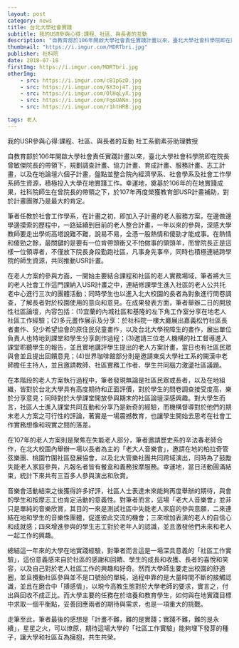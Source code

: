 ```yaml
---
layout: post
category: news
title: 台北大學社會實踐
subtitle: 我的USR參與心得:課程、社區、與長者的互動
description: "自教育部於106年開啟大學社會責任實踐計畫以來，臺北大學社會科學院即在院長曾敏傑院長的帶領下，規劃調查計畫、協力計畫、育成計畫、服務計畫、志工計畫，以及在地論壇六個子計畫..."
thumbnail: "https://i.imgur.com/MDRTbri.jpg"
publisher: 社科院
date: 2018-07-18
firstImg: https://i.imgur.com/MDRTbri.jpg
otherImg:
    - src: https://i.imgur.com/cB1pGzD.jpg
    - src: https://i.imgur.com/6X3oj4T.jpg
    - src: https://i.imgur.com/OlHqLyX.jpg
    - src: https://i.imgur.com/FqoUANn.jpg
    - src: https://i.imgur.com/r1htHRB.jpg

tags: 老人
---
```


我的USR參與心得:課程、社區、與長者的互動
社工系劉素芬助理教授

自教育部於106年開啟大學社會責任實踐計畫以來，臺北大學社會科學院即在院長曾敏傑院長的帶領下，規劃調查計畫、協力計畫、育成計畫、服務計畫、志工計畫，以及在地論壇六個子計畫，盤點並整合院內經濟學系、社會學系及社會工作學系師生資源，積極投入大學在地實踐工作。幸運地，奠基於106年的在地實踐成果，社科院師生在曾院長的帶領之下，於107年再度榮獲教育部USR計畫補助，對於計畫團隊乃是最大的肯定。

筆者任教於社會工作學系，在計畫之初，即加入子計畫的老人服務方案，在邊做邊學邊摸索的歷程中，一路延續到目前的老人整合計畫，一年以來的參與，深感大學教師要走出學術高塔說難不難，說易不易，全憑一股熱情和傻勁才能成事。在熱情和傻勁之餘，最關鍵的是要有一位肯帶頭衝又不怕做事的領頭羊，而曾院長正是這樣一位領導者，不僅放下院長身段勤跑社區，凡事身先事卒，同時也積極連結跨學院的師生資源，共同推動USR計畫。

在老人方案的參與方面，一開始主要結合課程和社區的老人實務場域，筆者將大三的老人社會工作這門課納入USR計畫之中，連結修課學生進入社區的老人公共托老中心進行三次的團體活動；同時學生也以進入北大校園的長者為對象進行問卷調查，了解長者對於校園使用的意向和意見。在成果發表方面，筆者舉辦二日的開放性社區論壇，內容包括：(1)宜蘭的內城社區和基隆的左下角工作室分享在地老人社區工作經驗；(2)多元畫作展示及分享：於社科院一樓大廳展出嘉義松竹社區長者畫作、兒少希望協會的原住民兒童畫作，以及台北大學視障生的畫作，展出單位負責人也特地到課堂和學生分享創作過程；(3)邀請三位老人機構的社工督導進入課堂聆聽學生的報告，並且實地講評學生提出的老人方案計畫，當日也有社區民眾與會並且提出回饋意見；(4)世界咖啡館部分則是邀請東吳大學社工系的闕漢中老師擔任主持人，並且邀請教師、社區實務工作者、學生共同腦力激盪社區議題。

在本階段的老人方案執行過程中，筆者發現無論是社區民眾或長者，以及在地組織，皆對於台北大學具有高度期待和正面評價，對於學生的問卷調查接受度高，樂於分享意見；同時對於大學課堂開放參與期末的社區論壇深感興趣。對大學生而言，社區人士進入課堂共同互動和分享乃是新奇的經驗，而機構督導對於他們的期末老人方案之可行性的評論，著實是一場震撼教育，也讓學生開始去思考在社會工作實務想像和現實之間的落差。

在107年的老人方案則是聚焦在失能老人部分，筆者邀請歷史系的辛法春老師合作，在北大校園內舉辦一場以長者為主的「老大人音樂會」，邀請在地的柏拉奇管弦樂團、桃園竹圍社區發展協會，以及北大管樂社團共同跨域演出，同時為了鼓勵失能老人家庭參與，凡報名者皆有餐盒和義務按摩服務。幸運地，當日活動圓滿結束，統計下來共有三百多人參與演出和欣賞。

音樂會活動結束之後獲得許多好評，社區人士表達未來能夠再度舉辦的期待，與會的學生和按摩志工也肯定活動的意義性。對筆者而言，這場「老大人音樂會」並非只是單純的音樂欣賞，其目的一來是測試社區中失能老人家庭的參與意願，二來連結在地和學生的音樂性團體，促進彼此交流的機會；三來增加表演的老人的自信心和成就感；四來增進參與的學生志工對於老年人的認識，並且激發他們未來和老人一起工作的興趣。

總結這一年來的大學在地實踐經驗，對筆者而言這是一場深具意義的「社區工作實驗」，這份意義感來自於社區的感謝和回饋、學生的成長和收獲、長者的喜悅和笑容，以及自己對於老人社區工作的興趣和好奇。然而大學師生要走出校園的舒適圈，並且攪動社區參與並不是口號般的單純，過程中靠的是大量時間不斷的接觸認識，並且在磨合中「搏感情」，以現今高教生態對於大學老師的要求，實言之，付出與回收不成正比。而大學主要的任務在於培養和教育學生，如何與在地實踐目標中求取一個平衡點，妥善回應兩者的期待與需求，也是一項重大的挑戰。

走筆至此，筆者最後的感想是「計畫不難，難的是實踐；實踐不難，難的是永續」，星星之火，可以燎原，期待這場大學的「社區工作實驗」能夠埋下發芽的種子，讓大學和社區互為擁抱，共生共榮。